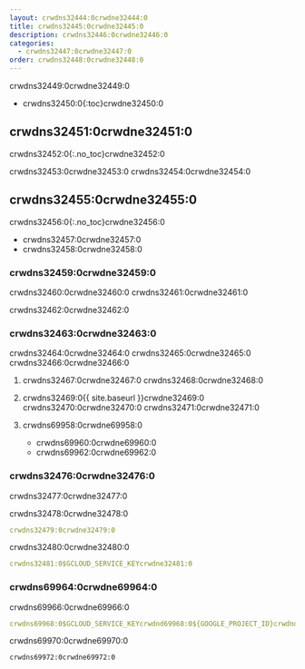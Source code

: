 ```yaml
---
layout: crwdns32444:0crwdne32444:0
title: crwdns32445:0crwdne32445:0
description: crwdns32446:0crwdne32446:0
categories:
  - crwdns32447:0crwdne32447:0
order: crwdns32448:0crwdne32448:0
---
```

crwdns32449:0crwdne32449:0

- crwdns32450:0{:toc}crwdne32450:0

## crwdns32451:0crwdne32451:0

crwdns32452:0{:.no_toc}crwdne32452:0

crwdns32453:0crwdne32453:0 crwdns32454:0crwdne32454:0

## crwdns32455:0crwdne32455:0

crwdns32456:0{:.no_toc}crwdne32456:0

- crwdns32457:0crwdne32457:0
- crwdns32458:0crwdne32458:0

### crwdns32459:0crwdne32459:0

crwdns32460:0crwdne32460:0 crwdns32461:0crwdne32461:0

crwdns32462:0crwdne32462:0

### crwdns32463:0crwdne32463:0

crwdns32464:0crwdne32464:0 crwdns32465:0crwdne32465:0 crwdns32466:0crwdne32466:0

1. crwdns32467:0crwdne32467:0 crwdns32468:0crwdne32468:0

2. crwdns32469:0{{ site.baseurl }}crwdne32469:0 crwdns32470:0crwdne32470:0 crwdns32471:0crwdne32471:0

3. crwdns69958:0crwdne69958:0
    
    - crwdns69960:0crwdne69960:0
    - crwdns69962:0crwdne69962:0

### crwdns32476:0crwdne32476:0

crwdns32477:0crwdne32477:0

crwdns32478:0crwdne32478:0

```yaml
crwdns32479:0crwdne32479:0
```

crwdns32480:0crwdne32480:0

```yaml
crwdns32481:0$GCLOUD_SERVICE_KEYcrwdne32481:0
```

### crwdns69964:0crwdne69964:0

crwdns69966:0crwdne69966:0

```yaml
crwdns69968:0$GCLOUD_SERVICE_KEYcrwdnd69968:0${GOOGLE_PROJECT_ID}crwdnd69968:0${GOOGLE_COMPUTE_ZONE}crwdne69968:0
```

crwdns69970:0crwdne69970:0

```bash
crwdns69972:0crwdne69972:0
```